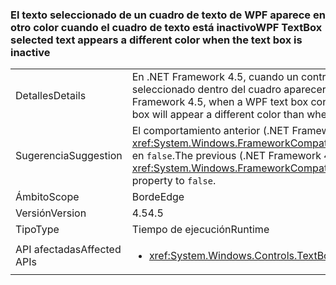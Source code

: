 ### <a name="wpf-textbox-selected-text-appears-a-different-color-when-the-text-box-is-inactive"></a><span data-ttu-id="401ce-101">El texto seleccionado de un cuadro de texto de WPF aparece en otro color cuando el cuadro de texto está inactivo</span><span class="sxs-lookup"><span data-stu-id="401ce-101">WPF TextBox selected text appears a different color when the text box is inactive</span></span>

|   |   |
|---|---|
|<span data-ttu-id="401ce-102">Detalles</span><span class="sxs-lookup"><span data-stu-id="401ce-102">Details</span></span>|<span data-ttu-id="401ce-103">En .NET Framework 4.5, cuando un control de cuadro de texto de WPF está inactivo (sin el foco), el texto seleccionado dentro del cuadro aparecerá en un color diferente al que lo haría con el control activo.</span><span class="sxs-lookup"><span data-stu-id="401ce-103">In .NET Framework 4.5, when a WPF text box control is inactive (it doesn't have focus), the selected text inside the box will appear a different color than when the control is active.</span></span>|
|<span data-ttu-id="401ce-104">Sugerencia</span><span class="sxs-lookup"><span data-stu-id="401ce-104">Suggestion</span></span>|<span data-ttu-id="401ce-105">El comportamiento anterior (.NET Framework 4.0) se puede restaurar si se establece la propiedad <xref:System.Windows.FrameworkCompatibilityPreferences.AreInactiveSelectionHighlightBrushKeysSupported> en <code>false</code>.</span><span class="sxs-lookup"><span data-stu-id="401ce-105">The previous (.NET Framework 4.0) behavior may be restored by setting the <xref:System.Windows.FrameworkCompatibilityPreferences.AreInactiveSelectionHighlightBrushKeysSupported> property to <code>false</code>.</span></span>|
|<span data-ttu-id="401ce-106">Ámbito</span><span class="sxs-lookup"><span data-stu-id="401ce-106">Scope</span></span>|<span data-ttu-id="401ce-107">Borde</span><span class="sxs-lookup"><span data-stu-id="401ce-107">Edge</span></span>|
|<span data-ttu-id="401ce-108">Versión</span><span class="sxs-lookup"><span data-stu-id="401ce-108">Version</span></span>|<span data-ttu-id="401ce-109">4.5</span><span class="sxs-lookup"><span data-stu-id="401ce-109">4.5</span></span>|
|<span data-ttu-id="401ce-110">Tipo</span><span class="sxs-lookup"><span data-stu-id="401ce-110">Type</span></span>|<span data-ttu-id="401ce-111">Tiempo de ejecución</span><span class="sxs-lookup"><span data-stu-id="401ce-111">Runtime</span></span>|
|<span data-ttu-id="401ce-112">API afectadas</span><span class="sxs-lookup"><span data-stu-id="401ce-112">Affected APIs</span></span>|<ul><li><xref:System.Windows.Controls.TextBox?displayProperty=nameWithType></li></ul>|

